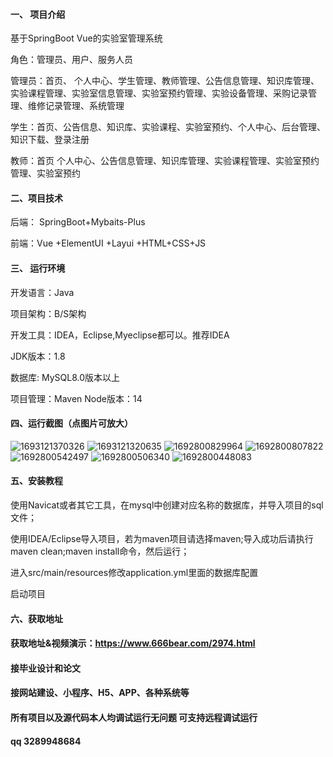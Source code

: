 #### 一、 项目介绍
基于SpringBoot Vue的实验室管理系统

角色：管理员、用户、服务人员

管理员：首页、 个人中心、学生管理、教师管理、公告信息管理、知识库管理、实验课程管理、实验室信息管理、实验室预约管理、实验设备管理、采购记录管理、维修记录管理、系统管理

学生：首页、公告信息、知识库、实验课程、实验室预约、个人中心、后台管理、知识下载、登录注册

教师：首页 个人中心、公告信息管理、知识库管理、实验课程管理、实验室预约管理、实验室预约

#### 二、项目技术
后端： SpringBoot+Mybaits-Plus

前端：Vue +ElementUI +Layui +HTML+CSS+JS

#### 三、 运行环境
开发语言：Java

项目架构：B/S架构

开发工具：IDEA，Eclipse,Myeclipse都可以。推荐IDEA

JDK版本：1.8

数据库: MySQL8.0版本以上

项目管理：Maven
Node版本：14
#### 四、运行截图（点图片可放大）

![1693121370326](https://github.com/666bears/laboratory/assets/143094776/9d4e7378-1be5-4421-8e6f-32c3a52662a6)
![1693121320635](https://github.com/666bears/laboratory/assets/143094776/25b6599c-3d36-4033-9b14-a3bc0c7a6634)
![1692800829964](https://github.com/666bears/laboratory/assets/143094776/edf95d38-f116-4a06-b9ce-f5a0d6ba79cb)
![1692800807822](https://github.com/666bears/laboratory/assets/143094776/7114c0e6-a865-43b1-be17-9dc39794b225)
![1692800542497](https://github.com/666bears/laboratory/assets/143094776/665e3313-977e-4b6e-9027-53431ed4852c)
![1692800506340](https://github.com/666bears/laboratory/assets/143094776/15cba5f7-2951-45c0-9890-fa6f87dc7ba1)
![1692800448083](https://github.com/666bears/laboratory/assets/143094776/feb99ba1-535f-43f4-9ba2-8c2a9f582393)


#### 五、安装教程
使用Navicat或者其它工具，在mysql中创建对应名称的数据库，并导入项目的sql文件；

使用IDEA/Eclipse导入项目，若为maven项目请选择maven;导入成功后请执行maven clean;maven install命令，然后运行；

进入src/main/resources修改application.yml里面的数据库配置

启动项目
#### 六、获取地址
#### 获取地址&视频演示：https://www.666bear.com/2974.html

#### 接毕业设计和论文
#### 接网站建设、小程序、H5、APP、各种系统等
#### 所有项目以及源代码本人均调试运行无问题 可支持远程调试运行
#### qq 3289948684
